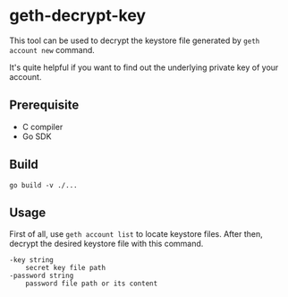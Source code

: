 # geth-decrypt-key

This tool can be used to decrypt the keystore file generated by `geth account new` command.

It's quite helpful if you want to find out the underlying private key of your account.

## Prerequisite

- C compiler
- Go SDK

## Build

```
go build -v ./...
```

## Usage

First of all, use `geth account list` to locate keystore files. After then, decrypt the desired keystore file with this command.

```
-key string
    secret key file path
-password string
    password file path or its content
```
